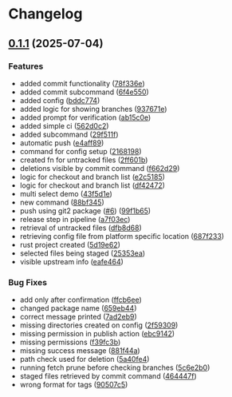 # Changelog

## [0.1.1](https://github.com/Gerixmus/sg/compare/v0.1.0...v0.1.1) (2025-07-04)


### Features

* added commit functionality ([78f336e](https://github.com/Gerixmus/sg/commit/78f336e418504e8e58d5b8319942e0e83597f86f))
* added commit subcommand ([6f4e550](https://github.com/Gerixmus/sg/commit/6f4e550ed2dacf1016dfa9c362e93a4d8c222ccb))
* added config ([bddc774](https://github.com/Gerixmus/sg/commit/bddc77441a9befd8c6623018517f70e5214be028))
* added logic for showing branches ([937671e](https://github.com/Gerixmus/sg/commit/937671ed51ac75174fdd3cc4772a78afb142955f))
* added prompt for verification ([ab15c0e](https://github.com/Gerixmus/sg/commit/ab15c0e12de92628cca7e7bd1289d54cd38fd18a))
* added simple ci ([562d0c2](https://github.com/Gerixmus/sg/commit/562d0c2b92f57d2140547b652349105ff1709725))
* added subcommand ([29f511f](https://github.com/Gerixmus/sg/commit/29f511f14414db6007250d4a9e26f406cc29e45b))
* automatic push ([e4aff89](https://github.com/Gerixmus/sg/commit/e4aff89152c8c7e35f01aba8eba8dc03f19c77b5))
* command for config setup ([2168198](https://github.com/Gerixmus/sg/commit/2168198c621ffdccd9a9b97b47134170ff4dd562))
* created fn for untracked files ([2ff601b](https://github.com/Gerixmus/sg/commit/2ff601b32a7973476f57e437009c95190e450815))
* deletions visible by commit command ([f662d29](https://github.com/Gerixmus/sg/commit/f662d291808111b457c227a8addd5de6c987b7e6))
* logic for checkout and branch list ([e2c5185](https://github.com/Gerixmus/sg/commit/e2c5185bfe0b45d8b8e4b638013386a600cc049b))
* logic for checkout and branch list ([df42472](https://github.com/Gerixmus/sg/commit/df424725e21cb0590433ecc82631904e499bda62))
* multi select demo ([43f5d1e](https://github.com/Gerixmus/sg/commit/43f5d1ec8265315f964b946eb34c1b9f63d1ffb5))
* new command ([88bf345](https://github.com/Gerixmus/sg/commit/88bf345c85d9426106977054c8f4337180bc8bc1))
* push using git2 package ([#6](https://github.com/Gerixmus/sg/issues/6)) ([99f1b65](https://github.com/Gerixmus/sg/commit/99f1b659b783a85d6a7bf439bf46bd253a4a5cf3))
* release step in pipeline ([a7f03ec](https://github.com/Gerixmus/sg/commit/a7f03ec71bcf83a2b1863163b881254fa4ae0f46))
* retrieval of untracked files ([dfb8d68](https://github.com/Gerixmus/sg/commit/dfb8d6814ba754560b6e69683e45124308330a76))
* retrieving config file from platform specific location ([687f233](https://github.com/Gerixmus/sg/commit/687f233a1b62f190df3d1f4e241202d8a90cc14d))
* rust project created ([5d19e62](https://github.com/Gerixmus/sg/commit/5d19e629d811da7058e77bef0b9fa4dc24c123cd))
* selected files being staged ([25353ea](https://github.com/Gerixmus/sg/commit/25353ea5a16e555d22e19c252941d38b36056566))
* visible upstream info ([eafe464](https://github.com/Gerixmus/sg/commit/eafe464b86e69e3487397e014cb7b03c77e8496b))


### Bug Fixes

* add only after confirmation ([ffcb6ee](https://github.com/Gerixmus/sg/commit/ffcb6ee22a5e6e4573ef83265c980890efa6c850))
* changed package name ([659eb44](https://github.com/Gerixmus/sg/commit/659eb44dea072dc73175c23d336e46a04879e9aa))
* correct message printed ([7ad2eb9](https://github.com/Gerixmus/sg/commit/7ad2eb91fc9482898051a99b4242e6efeb161576))
* missing directories created on config ([2f59309](https://github.com/Gerixmus/sg/commit/2f5930925ff4f5ad4fa726e2cfe29f7131a68e43))
* missing permission in publish action ([ebc9142](https://github.com/Gerixmus/sg/commit/ebc91421f4cd3b2ce5619a639a1620214a091b1a))
* missing permissions ([f39fc3b](https://github.com/Gerixmus/sg/commit/f39fc3b50f67b9987fd5d7795c32455102c0065b))
* missing success message ([881f44a](https://github.com/Gerixmus/sg/commit/881f44a1d65f6393f1a96ca01040d76718e8747e))
* path check used for deletion ([5a40fe4](https://github.com/Gerixmus/sg/commit/5a40fe46baf4f365a0181be741b469c649e73a24))
* running fetch prune before checking branches ([5c6e2b0](https://github.com/Gerixmus/sg/commit/5c6e2b06df6592d69946bd50923181f25375b4c7))
* staged files retrieved by commit command ([464447f](https://github.com/Gerixmus/sg/commit/464447f7bef63a05b209a98317fca17c313b2177))
* wrong format for tags ([90507c5](https://github.com/Gerixmus/sg/commit/90507c508041963755205fd898af0ed2a7edf5f1))
